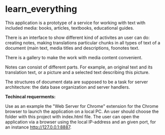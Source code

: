 # learn_everything

This application is a prototype of a service for working with text with included media: books, articles, textbooks, educational guides.

There is an interface to show different kind of activites an user can do: creating notes, making translations particular chunks in all types of text of a document (main text, media titles and descriptions, foonotes text.

There is a gallery to make the work with media content convenient.

Notes can consist of different parts. For example, an original text and its translation text, or a picture and a selected text describing this picture.

The structures of document data are supposed to be a task for server architecture: the data base organization and  server handlers.


**Techincal requerments:**

Use as an example the "Web Server for Chrome" extension for the Chrome browser to launch the application on a local PC. An user should choose the folder with this project with index.html file. The user can open the application via a browser using the local IP-address and an given port, for an instance http://127.0.0.1:8887.
